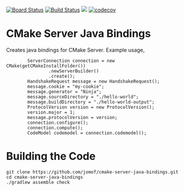 [![Board Status](https://jomofisher.visualstudio.com/70eb85f9-4266-4e20-b167-979f1404880e/9fc5c8e8-6951-47fb-9adc-197e5ef77e68/_apis/work/boardbadge/d22a2c64-08f7-4259-88d7-9e43852bd27a)](https://jomofisher.visualstudio.com/70eb85f9-4266-4e20-b167-979f1404880e/_boards/board/t/9fc5c8e8-6951-47fb-9adc-197e5ef77e68/Microsoft.RequirementCategory)
[![Build Status](https://travis-ci.org/jomof/cmake-server-java-bindings.svg?branch=master)](https://travis-ci.org/jomof/cmake-server-java-bindings)
[![](https://jitpack.io/v/com.jomofisher/cmake-server-java-bindings.svg)](https://jitpack.io/#com.jomofisher/cmake-server-java-bindings)
[![codecov](https://codecov.io/gh/jomof/cmake-server-java-bindings/branch/master/graph/badge.svg)](https://codecov.io/gh/jomof/cmake-server-java-bindings)

# CMake Server Java Bindings
Creates java bindings for CMake Server. Example usage,

            ServerConnection connection = new CMake(getCMakeInstallFolder())
                    .newServerBuilder()
                    .create();
            HandshakeRequest message = new HandshakeRequest();
            message.cookie = "my-cookie";
            message.generator = "Ninja";
            message.sourceDirectory = "./hello-world";
            message.buildDirectory = "./hello-world-output";
            ProtocolVersion version = new ProtocolVersion();
            version.major = 1;
            message.protocolVersion = version;
            connection.configure();
            connection.compute();
            CodeModel codemodel = connection.codemodel();

# Building the Code

    git clone https://github.com/jomof/cmake-server-java-bindings.git
    cd cmake-server-java-bindings
    ./gradlew assemble check
